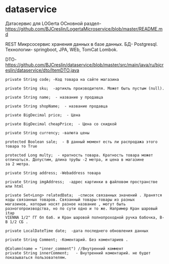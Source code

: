 # dataservice
Датасервис для LOGerta
ОСновной раздел- https://github.com/BJCreslin/LogertaMicroservice/blob/master/README.md  

REST Микрсосервис хранения данных в базе данных.
БД- Postgresql.
Технологии- springboot, JPA, WEb, TomCat  Lombok.

DTO- https://github.com/BJCreslin/dataservice/blob/master/src/main/java/ru/bjcreslin/dataservice/dto/ItemDTO.java

    private String code; -Код товара на сайте магазина 
    
    private String sku;  -артикль производителя. Может быть пустым (null).
    
    private String name;  - название у продавца
    
    private String shopName;  - название продавца
    
    private BigDecimal price;  - Цена
    
    private BigDecimal cheapPrice;  - Цена со скидкой
    
    private String currency; -валюта цены
    
    protected Boolean sale;  - В данный момент есть ли распродажа этого товара то True
    
    protected Long multy;  - кратность товара. Кратность товара может отличаться. Допустим, длина трубы -2 метра, и цена в магазине 
    за 2 метра.
    
    private String address; -Webaddress товара
    
    private String imgAddress;  -адрес картинки в файловом пространстве или html 
    
    private Set<Long> relatedData;  -список связанных значений . Хранятся коды связанных товаров. Связанный товары-товары из разных
    магазинов, которые носят разное название , могут быть разногопроизводства, но по сути одно и то же. Например Кран шаровый itap
    VIENNA 1/2" ГГ бп баб. и Кран шаровой полнопроходной ручка бабочка, В-В 1/2 СБ .
    
    private LocalDateTime date;  -дата последнего обновления данных
    
    private String Comment; -Коментарий. Без коментариев .
    
    @Column(name = "inner_comment") //Внутренний коммент
    private String innerComment;   - Внутренний коментарий. не будет показываться пользователям.
  
